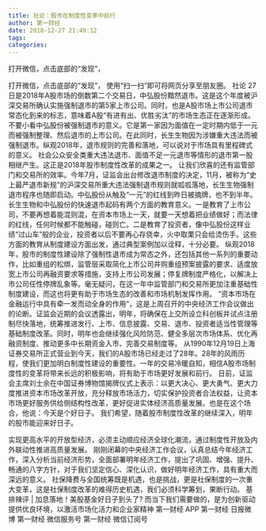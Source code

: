```yaml
---
title: 社论：股市在制度性变革中前行
author: 第一财经
date: 2018-12-27 21:49:12
tags: 
categories: 
---
```

打开微信，点击底部的“发现”，
<!-- more -->
打开微信，点击底部的“发现”，
使用“扫一扫”即可将网页分享至朋友圈。
社论
27日是2018年A股市场的倒数第二个交易日，中弘股份黯然退市。这是这个年度被沪深交易所确认实施强制退市的第5家上市公司。同时，也是A股市场上市公司退市常态化到来的标志，意味着A股“有进有出、优胜劣汰”的市场生态正在逐渐形成。
不要小看中弘股份被强制退市的意义。它是第一家因为面值在一定时期内低于一元而被强制整理、然后退市的上市公司。在此同时，长生生物因为涉嫌重大违法而被强制退市。纵观2018年，退市规则的完善和落地，可以说对于市场具有里程碑式的意义。
社会公众安全类重大违法退市、面值不足一元退市等情形的退市第一股相继产生。这正是2018年股市制度性改革的成果之一。
让我们欣喜的还有监管部门和交易所的效率。今年7月，证监会出台修改退市制度的决定，11月，被称为“史上最严退市新规”的沪深交易所重大违法强制退市规则就呱呱落地，长生生物强制退市程序也随即启动。中弘股份从触及“一元”的红线到昨日被摘牌，也不到半年。
长生生物和中弘股份的快速退市起码有两个方面的教育意义。一是教育了上市公司，不要再想着能混则混，在资本市场上一天，就要一天想着把业绩做好；而法律的红线，任何时候都不能触碰，碰则亡。二是教育了投资者，像中弘股份这样业绩“过山车”般的企业，投资者以后不要再心存侥幸，火中取栗只会给烫伤手。这些方面的教育从制度建设方面出发，通过典型案例加以诠释，十分必要。
纵观2018年，股市的制度性建设除了强制性退市成为常态之外，还包括其他一系列的重要动作，比如重组的松绑，监管层采取简化上市公司并购重组预案披露的要求、适度放宽上市公司再融资要求等措施，支持上市公司发展；停复牌制度严格化，以解决上市公司任性停牌乱象等。毫无疑问，在这一年中监管部门和交易所更加注重基础性制度建设，而这也将更有助于市场生态的改善和市场机制发挥作用。
“资本市场在金融运行中具有牵一发而动全身的作用”，这是上周召开的中央经济工作会议做出的论断。证监会近期的会议透露出，明年，将确保在上交所设立科创板并试点注册制尽快落地，统筹推进发行、上市、信息披露、交易、退市、投资者适当性管理等基础制度改革。同时，明年也会继续强化风险防范、健全多层次市场体系、优化再融资制度、推动更多中长期资金入市、完善交易制度等。
从1990年12月19日上海证券交易所正式营业到今天，我们的A股市场已经走过了28年。28年的风雨历程，使我们更加明白制度性建设的重要性。一年的交易冷暖自知，相信A股市场制度性的变革将带来长远的积极影响，将有助于市场更好发展和前行。
日前，证监会主席刘士余在中国证券博物馆揭牌仪式上表示：以更大决心、更大勇气、更大力度推进资本市场改革开放，充分释放市场活力，切实保护投资者合法权益，让资本市场更好服务供给侧结构性改革，更好促进实体经济高质量发展。也是在这个场合，他说：今天是个好日子。
我们希望，随着股市制度性改革的继续深入，明年的股市能迎来好日子。
 
 
实现更高水平的开放型经济，必须主动顺应经济全球化潮流，通过制度性开放及内外联动性推进高质量发展。
刚刚闭幕的中央经济工作会议，认真总结今年经济工作，深入分析当前经济形势，全面部署明年经济工作，提出了巩固、增强、提升、畅通的八字方针，对于我们坚定信心、深化认识，做好明年经济工作，具有重大而深远的意义。
社保降费与全国统筹既是机遇，也是挑战，更是社保制度的一次重大变革，这是社保制度改革的难得历史机遇，我们必须科学筹划，果断行动。
基排辣评 | 加息落地！美股基金好日子到头了?
而当下我们需要做的，是为创新驱动提供优良环境，以激活市场化活力和企业家精神
第一财经
APP
第一财经
日报微博
第一财经
微信服务号
第一财经
微信订阅号
